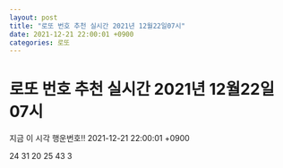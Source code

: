 ```yaml
---
layout: post
title: "로또 번호 추천 실시간 2021년 12월22일07시"
date: 2021-12-21 22:00:01 +0900
categories: 로또
---
```


# 로또 번호 추천 실시간 2021년 12월22일07시

지금 이 시각 행운번호!! 2021-12-21 22:00:01 +0900

 24  31  20  25  43  3 

